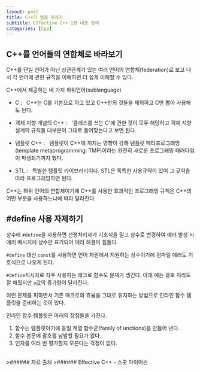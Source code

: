 ```yaml
---
layout: post
title: C++의 법을 따르자
subtitle: Effective C++ 1장 내용 정리
categories: [Cpp]
---
```


<h2 class="section-heading">C++를 언어들의 연합체로 바라보기</h2>
C++를 단일 언어가 아닌 상관관계가 있는 여러 언어의 연합체(federation)로 보고 나서 각 언어에 관한 규칙을 이해하면 더 쉽게 이해할 수 있다.


C++에서 제공하는 네 가지 하위언어(sublanguage)
- C&nbsp;:&nbsp;&nbsp;&nbsp;C++는 C를 기본으로 하고 있고 C++만의 것들을 제외하고 C만 뽑아 사용해도 된다.

- 객체 지향 개념의 C++&nbsp;:&nbsp;&nbsp;&nbsp;'클래스를 쓰는 C'에 관한 것이 모두 해당하고 객체 지향 설계의 규칙들 대부분이 그대로 들어맞는다고 보면 된다.

- 템플릿 C++&nbsp;:&nbsp;&nbsp;&nbsp;템플릿이 C++에 끼치는 영향이 강해 템플릿 메타프로그래밍(template metaprogramming: TMP)이라는 완전히 새로운 프로그래밍 패러다임이 파생되기까지 했다.

- STL&nbsp;:&nbsp;&nbsp;&nbsp;특별한 템플릿 라이브러리이다. STL은 독특한 사용규약이 있어 그 규약을 따라 프로그래밍하면 된다.

C++는 하위 언어의 연합체이기에 C++를 사용한 효과적인 프로그래밍 규칙은 C++의 어떤 부분을 사용하느냐에 따라 달라진다.

<h2 class="section-heading">#define 사용 자제하기</h2>
상수에 <code>#define</code>을 사용하면 선행처리자가 기호식을 밀고 상수로 변경하여 에러 발생 시 에러 메시지에 상수만 표기되어 에러 해결이 힘들다.

<code>#define</code> 대신 <code>const</code>를 사용하면 언어 차원에서 지원하는 상수이기에 컴파일 에러도 기호식으로 나오게 된다.
<script src="https://gist.github.com/H0Kyun/1adef11a9a47e2c75f113eeedf3e8b38.js"></script>  

<code>#define</code>지시자로 자주 사용하는 매크로 함수도 문제가 생긴다. 아래 예는 괄호 처리도 잘 해줬지만 <code>a</code>값의 증가량이 달라진다.
<script src="https://gist.github.com/H0Kyun/34fd7257d070bf34bfc3e8bb78c18af0.js"></script>

이런 문제를 피하면서 기존 매크로의 효율을 그대로 유지하는 방법으로 인라인 함수 템플릿을 준비하는 것이 있다.
<script src="https://gist.github.com/H0Kyun/55c422eff1ffdafb9567a382ed7a0bb2.js"></script>

인라인 함수 템플릿은 아래의 장점들을 가진다.
1. 함수는 템플릿이기에 동일 계열 함수군(family of unctions)을 만들어 낸다.
1. 함수 본문에 괄호를 남발할 필요가 없다.
1. 인자를 여러 번 평가할지 모른다는 걱정이 없다.

<br>
>###### 자료 출처  
>###### Effective C++ - 스콧 마이어슨